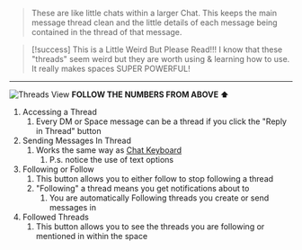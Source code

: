 > These are like little chats within a larger Chat. This keeps the main message thread clean and the little details of each message being contained in the thread of that message.

> [!success] This is a Little Weird But Please Read!!!
> I know that these "threads" seem weird but they are worth using & learning how to use. It really makes spaces SUPER POWERFUL!


---

![Threads View](Threads%20View.png)
**FOLLOW THE NUMBERS FROM ABOVE ⬆️**
1. Accessing a Thread
	1. Every DM or Space message can be a thread if you click the "Reply in Thread" button
2. Sending Messages In Thread
	1. Works the same way as [Chat Keyboard](Chat%20Keyboard.md) 
		1. P.s. notice the use of text options
3. Following or Follow
	1. This button allows you to either follow to stop following a thread
	2. "Following" a thread means you get notifications about to
		1. You are automatically Following threads you create or send messages in
4. Followed Threads
	1. This button allows you to see the threads you are following or mentioned in within the space